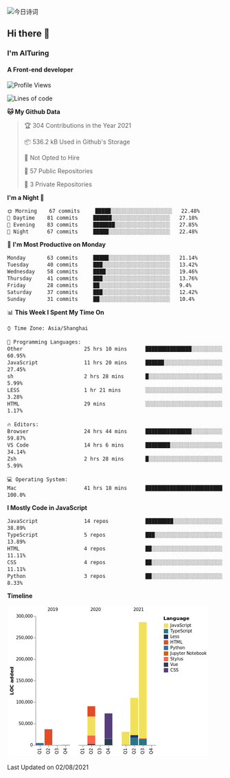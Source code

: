 <img alt="今日诗词" src="https://v2.jinrishici.com/one.svg?font-size=30&spacing=2&color=skyblue" style="max-width:100%; display: block; margin: 0 auto;">

## Hi there 👋
### I'm AITuring
#### A Front-end developer

<!-- <img src="./dhx.gif" width="400px"/> -->

<!--START_SECTION:waka-->
![Profile Views](http://img.shields.io/badge/Profile%20Views-0-blue)

![Lines of code](https://img.shields.io/badge/From%20Hello%20World%20I%27ve%20Written-632305%20lines%20of%20code-blue)

**🐱 My Github Data** 

> 🏆 304 Contributions in the Year 2021
 > 
> 📦 536.2 kB Used in Github's Storage 
 > 
> 🚫 Not Opted to Hire
 > 
> 📜 57 Public Repositories 
 > 
> 🔑 3 Private Repositories  
 > 
**I'm a Night 🦉** 

```text
🌞 Morning    67 commits     █████░░░░░░░░░░░░░░░░░░░░   22.48% 
🌆 Daytime    81 commits     ██████░░░░░░░░░░░░░░░░░░░   27.18% 
🌃 Evening    83 commits     ███████░░░░░░░░░░░░░░░░░░   27.85% 
🌙 Night      67 commits     █████░░░░░░░░░░░░░░░░░░░░   22.48%

```
📅 **I'm Most Productive on Monday** 

```text
Monday       63 commits     █████░░░░░░░░░░░░░░░░░░░░   21.14% 
Tuesday      40 commits     ███░░░░░░░░░░░░░░░░░░░░░░   13.42% 
Wednesday    58 commits     ████░░░░░░░░░░░░░░░░░░░░░   19.46% 
Thursday     41 commits     ███░░░░░░░░░░░░░░░░░░░░░░   13.76% 
Friday       28 commits     ██░░░░░░░░░░░░░░░░░░░░░░░   9.4% 
Saturday     37 commits     ███░░░░░░░░░░░░░░░░░░░░░░   12.42% 
Sunday       31 commits     ██░░░░░░░░░░░░░░░░░░░░░░░   10.4%

```


📊 **This Week I Spent My Time On** 

```text
⌚︎ Time Zone: Asia/Shanghai

💬 Programming Languages: 
Other                    25 hrs 10 mins      ███████████████░░░░░░░░░░   60.95% 
JavaScript               11 hrs 20 mins      ██████░░░░░░░░░░░░░░░░░░░   27.45% 
sh                       2 hrs 28 mins       █░░░░░░░░░░░░░░░░░░░░░░░░   5.99% 
LESS                     1 hr 21 mins        ░░░░░░░░░░░░░░░░░░░░░░░░░   3.28% 
HTML                     29 mins             ░░░░░░░░░░░░░░░░░░░░░░░░░   1.17%

🔥 Editors: 
Browser                  24 hrs 44 mins      ███████████████░░░░░░░░░░   59.87% 
VS Code                  14 hrs 6 mins       ████████░░░░░░░░░░░░░░░░░   34.14% 
Zsh                      2 hrs 28 mins       █░░░░░░░░░░░░░░░░░░░░░░░░   5.99%

💻 Operating System: 
Mac                      41 hrs 18 mins      █████████████████████████   100.0%

```

**I Mostly Code in JavaScript** 

```text
JavaScript               14 repos            █████████░░░░░░░░░░░░░░░░   38.89% 
TypeScript               5 repos             ███░░░░░░░░░░░░░░░░░░░░░░   13.89% 
HTML                     4 repos             ██░░░░░░░░░░░░░░░░░░░░░░░   11.11% 
CSS                      4 repos             ██░░░░░░░░░░░░░░░░░░░░░░░   11.11% 
Python                   3 repos             ██░░░░░░░░░░░░░░░░░░░░░░░   8.33%

```


**Timeline**

![Chart not found](https://raw.githubusercontent.com/AITuring/AITuring/main/charts/bar_graph.png) 


 Last Updated on 02/08/2021
<!--END_SECTION:waka-->


